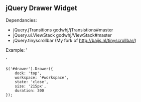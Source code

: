 jQuery Drawer Widget
--

Dependancies:
- jQuery.jTransitions   godwhj/jTransistions#master
- jQuery.ui.ViewStack   godwhj/ViewStack#master
- jQuery.tinyscrollbar \(My fork of <http://baijs.nl/tinyscrollbar/>\)


Example:
    '<body>
        <div id="drawer"></div>
        <div id="workspace"></div>
        <ul id="menu"></ul>
    </body>'

    $('#drawer').Drawer({
        dock: 'top',
        workspace: '#workspace',
        state: 'close',
        size: '215px',
        duration: 300
    });